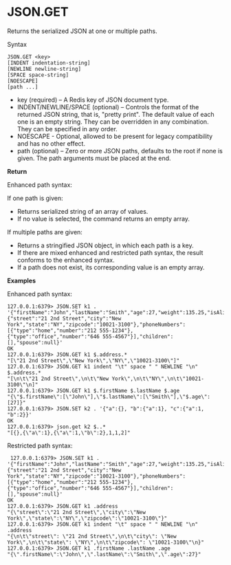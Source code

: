 # JSON\.GET<a name="json-get"></a>

Returns the serialized JSON at one or multiple paths\.

Syntax

```
JSON.GET <key>
[INDENT indentation-string]
[NEWLINE newline-string]
[SPACE space-string]
[NOESCAPE]
[path ...]
```
+ key \(required\) – A Redis key of JSON document type\.
+ INDENT/NEWLINE/SPACE \(optional\) – Controls the format of the returned JSON string, that is, "pretty print"\. The default value of each one is an empty string\. They can be overridden in any combination\. They can be specified in any order\.
+ NOESCAPE \- Optional, allowed to be present for legacy compatibility and has no other effect\.
+ path \(optional\) – Zero or more JSON paths, defaults to the root if none is given\. The path arguments must be placed at the end\.

**Return**

Enhanced path syntax:

 If one path is given:
+ Returns serialized string of an array of values\.
+ If no value is selected, the command returns an empty array\.

 If multiple paths are given:
+ Returns a stringified JSON object, in which each path is a key\.
+ If there are mixed enhanced and restricted path syntax, the result conforms to the enhanced syntax\.
+ If a path does not exist, its corresponding value is an empty array\.

**Examples**

 Enhanced path syntax:

```
127.0.0.1:6379> JSON.SET k1 . '{"firstName":"John","lastName":"Smith","age":27,"weight":135.25,"isAlive":true,"address":{"street":"21 2nd Street","city":"New York","state":"NY","zipcode":"10021-3100"},"phoneNumbers":[{"type":"home","number":"212 555-1234"},{"type":"office","number":"646 555-4567"}],"children":[],"spouse":null}'
OK
127.0.0.1:6379> JSON.GET k1 $.address.*
"[\"21 2nd Street\",\"New York\",\"NY\",\"10021-3100\"]"
127.0.0.1:6379> JSON.GET k1 indent "\t" space " " NEWLINE "\n" $.address.*
"[\n\t\"21 2nd Street\",\n\t\"New York\",\n\t\"NY\",\n\t\"10021-3100\"\n]"
127.0.0.1:6379> JSON.GET k1 $.firstName $.lastName $.age
"{\"$.firstName\":[\"John\"],\"$.lastName\":[\"Smith\"],\"$.age\":[27]}"            
127.0.0.1:6379> JSON.SET k2 . '{"a":{}, "b":{"a":1}, "c":{"a":1, "b":2}}'
OK
127.0.0.1:6379> json.get k2 $..*
"[{},{\"a\":1},{\"a\":1,\"b\":2},1,1,2]"
```

 Restricted path syntax:

```
 127.0.0.1:6379> JSON.SET k1 . '{"firstName":"John","lastName":"Smith","age":27,"weight":135.25,"isAlive":true,"address":{"street":"21 2nd Street","city":"New York","state":"NY","zipcode":"10021-3100"},"phoneNumbers":[{"type":"home","number":"212 555-1234"},{"type":"office","number":"646 555-4567"}],"children":[],"spouse":null}'
OK
127.0.0.1:6379> JSON.GET k1 .address
"{\"street\":\"21 2nd Street\",\"city\":\"New York\",\"state\":\"NY\",\"zipcode\":\"10021-3100\"}"
127.0.0.1:6379> JSON.GET k1 indent "\t" space " " NEWLINE "\n" .address
"{\n\t\"street\": \"21 2nd Street\",\n\t\"city\": \"New York\",\n\t\"state\": \"NY\",\n\t\"zipcode\": \"10021-3100\"\n}"
127.0.0.1:6379> JSON.GET k1 .firstName .lastName .age
"{\".firstName\":\"John\",\".lastName\":\"Smith\",\".age\":27}"
```